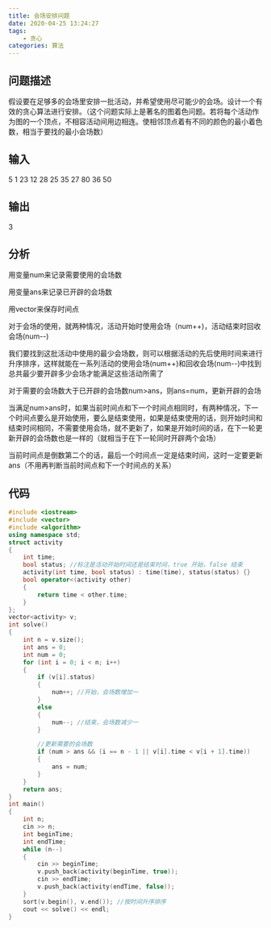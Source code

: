 ```yaml
---
title: 会场安排问题
date: 2020-04-25 13:24:27
tags:
	- 贪心
categories: 算法
---
```


## 问题描述

假设要在足够多的会场里安排一批活动，并希望使用尽可能少的会场。设计一个有效的贪心算法进行安排。（这个问题实际上是著名的图着色问题。若将每个活动作为图的一个顶点，不相容活动间用边相连。使相邻顶点着有不同的颜色的最小着色数，相当于要找的最小会场数）

<!-- more -->

## 输入

5 
1 23 
12 28 
25 35 
27 80 
36 50 

## 输出

3

## 分析

用变量num来记录需要使用的会场数

用变量ans来记录已开辟的会场数

用vector来保存时间点

对于会场的使用，就两种情况，活动开始时使用会场（num++)，活动结束时回收会场(num--)

我们要找到这批活动中使用的最少会场数，则可以根据活动的先后使用时间来进行升序排序，这样就能在一系列活动的使用会场(num++)和回收会场(num--)中找到总共最少要开辟多少会场才能满足这些活动所需了

对于需要的会场数大于已开辟的会场数num>ans，则ans=num，更新开辟的会场

当满足num>ans时，如果当前时间点和下一个时间点相同时，有两种情况，下一个时间点要么是开始使用，要么是结束使用，如果是结束使用的话，则开始时间和结束时间相同，不需要使用会场，就不更新了，如果是开始时间的话，在下一轮更新开辟的会场数也是一样的（就相当于在下一轮同时开辟两个会场）

当前时间点是倒数第二个的话，最后一个时间点一定是结束时间，这时一定要更新ans（不用再判断当前时间点和下一个时间点的关系）

## 代码

```cpp
#include <iostream>
#include <vector>
#include <algorithm>
using namespace std;
struct activity
{
    int time;
    bool status; //标注是活动开始时间还是结束时间，true 开始，false 结束
    activity(int time, bool status) : time(time), status(status) {}
    bool operator<(activity other)
    {
        return time < other.time;
    }
};
vector<activity> v;
int solve()
{
    int n = v.size();
    int ans = 0;
    int num = 0;
    for (int i = 0; i < n; i++)
    {
        if (v[i].status)
        {
            num++; //开始，会场数增加一
        }
        else
        {
            num--; //结束，会场数减少一
        }

        //更新需要的会场数
        if (num > ans && (i == n - 1 || v[i].time < v[i + 1].time))
        {
            ans = num;
        }
    }
    return ans;
}
int main()
{
    int n;
    cin >> n;
    int beginTime;
    int endTime;
    while (n--)
    {
        cin >> beginTime;
        v.push_back(activity(beginTime, true));
        cin >> endTime;
        v.push_back(activity(endTime, false));
    }
    sort(v.begin(), v.end()); //按时间升序排序
    cout << solve() << endl;
}
```



